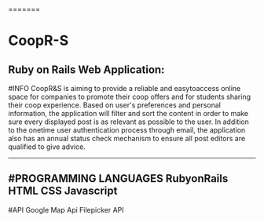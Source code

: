 =======
# CoopR-S
Ruby on Rails Web Application:
---------
#INFO
CoopR&S is aiming to provide a reliable and easy­to­access online space for
companies to promote their co­op offers and for students sharing their co­op experience.
Based on user's preferences and personal information, the application will filter and sort the
content in order to make sure every displayed post is as relevant as possible to the user. In
addition to the one­time user authentication process through e­mail, the application also has
an annual status check mechanism to ensure all post editors are qualified to give advice.

---------
#PROGRAMMING LANGUAGES
RubyonRails
HTML
CSS
Javascript
----------
#API
Google Map Api
Filepicker API
